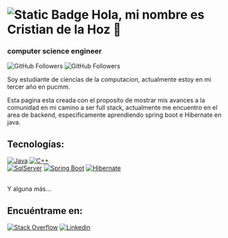 # ![Static Badge](https://img.shields.io/badge/V-F7DF1E?style=for-the-badge&logo=superuser&logoColor=rgba&label=Saratras) Hola, mi nombre es Cristian de la Hoz 👋
### computer science engineer

![GitHub Followers](https://img.shields.io/github/followers/SaratrasV?style=social)
![GitHub Followers](https://img.shields.io/github/stars/SaratrasV?style=social)

Soy estudiante de ciencias de la computacion, actualmente estoy en mi tercer año en pucmm.

Esta pagina esta creada con el proposito de mostrar mis avances a la comunidad en mi camino a ser full stack, actualmente me encuentro en 
el area de backend, especificamente aprendiendo spring boot e Hibernate en java.

## Tecnologías:

[![Java](https://img.shields.io/badge/Java-FA7343?style=for-the-badge&logo=Java&logoColor=white&labelColor=101010)]()
[![C++](https://img.shields.io/badge/C++-4479A1?style=for-the-badge&logo=cplusplus&logoColor=white&labelColor=101010)]()
</br>
[![SqlServer](https://img.shields.io/badge/SQLserver-F7DF1E?style=for-the-badge&logo=sqlserver&logoColor=white&labelColor=101010)]()
[![Spring Boot](https://img.shields.io/badge/Spring_Boot-47A248?style=for-the-badge&logo=springboot&logoColor=white&labelColor=101010)]()
[![Hibernate](https://img.shields.io/badge/Hibernate-232F3E?style=for-the-badge&logo=hibernate&logoColor=white&labelColor=101010)]()

</br>
Y alguna más...

## Encuéntrame en:


[![Stack Overflow](https://img.shields.io/badge/Stack_Overflow-@CristianDHoz-FA7343?style=for-the-badge&logo=stackoverflow&logoColor=white&labelColor=101010)](https://stackoverflow.com/users/23268945/cristiandhoz)
[![Linkedin](https://img.shields.io/badge/Linkedin-FF0000?style=for-the-badge&logo=linkedin&logoColor=white&labelColor=101010)](https://www.linkedin.com/in/cristian-de-la-hoz-785b602b3/)
